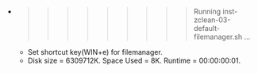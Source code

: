 * >>>>>>>>> Running inst-zclean-03-default-filemanager.sh ...
  * Set shortcut key(WIN+e) for filemanager.
  * Disk size = 6309712K. Space Used = 8K. Runtime = 00:00:00:01.
